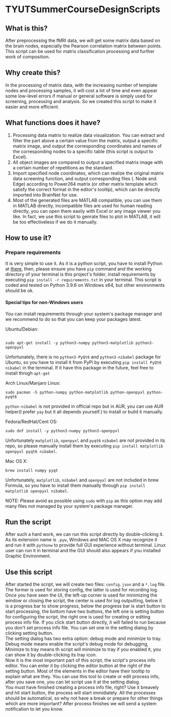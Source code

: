 # TYUTSummerCourseDesignScripts

## What is this?

After preprocessing the fMRI data, we will get some matrix data based on the brain nodes, especially the Pearson correlation matrix between points. This script can be used for matrix classification processing and further work of composition.

## Why create this?

In the processing of matrix data, with the increasing number of template nodes and processing samples, it will cost a lot of time and even appear some low-level errors if manual or general software is simply used for screening, processing and analysis. So we created this script to make it easier and more efficient.

## What functions does it have?

1. Processing data matrix to realize data visualization. You can extract and filter the part above a certain value from the matrix, output a specific matrix image, and output the corresponding coordinates and names of the corresponding nodes to a specific table (this script is output to Excel).
2. All object images are compared to output a specified matrix image with a certain number of repetitions as the standard.
3. Import specified node coordinates, which can realize the original matrix data screening function, and output corresponding files (. Node and. Edge) according to Power264 matrix (or other matrix template which satisfy the correct format in the editor's tooltip), which can be directly imported into BrainNet for use.
4. Most of the generated files are MATLAB compatible, you can use them in MATLAB directly, incompatible files are used for human reading directly, you can open them easily with Excel or any image viewer you like. In fact, we use this script to genrate files to plot in MATLAB, it will be too effectiveless if we do it manually.

## How to use it?

### Prepare requirements

It is very simple to use it. As it is a python script, you have to install Python at [there](https://python.org), then, please ensure you have `pip` command and the working directory of your terminal is this project's folder, install requirements by executing `pip install -r requirements.txt` in your terminal. This script is coded and tested on Python 3.9.6 on Windows x64, but other environments should be ok.

#### Special tips for non-Windows users

You can install requirements through your system's package manager and we recommend to do so that you can keep your packages latest.

Ubuntu/Debian:

```shell

sudo apt-get install -y python3-numpy python3-matplotlib python3-openpyxl 

```

Unfortunately, there is no `python3-PyQt6` and `python3-nibabel` package for Ubuntu, so you have to install it from PyPi by executing `pip install PyQt6 nibabel` in the terminal. If it have this package in the future, feel free to install throgh `apt-get`

Arch Linux/Manjaro Linux:

```shell
sudo pacman -S python-numpy python-matplotlib python-openpyxl python-pyqt6 
```

`python-nibabel` is not provided in official repo but in AUR, you can use AUR helper(I prefer `yay` but it all depends yourself.) to install or build it manually.  

Fedora/RedHat/Cent OS:

```shell
sudo dnf install -y python3-numpy python3-openpyxl
```

Unfortunately `matplotlib`, `openpyxl` and `pyqt6` `nibabel` are not provided in its repo, so please manually install them by executing `pip install matplotlib openpyxl pyqt6 nibabel`.

Mac OS X:

```shell
brew install numpy pyqt
```

Unfortunately, `matplotlib`, `nibabel` and `openpyxl` are not included in brew Formula, so you have to install them manually through `pip install matplotlib openpyxl nibabel`.

NOTE: Please avoid as possible using `sudo` with `pip` as this option may add many files not managed by your system's package manager.

## Run the script

After such a hard work, we can run this script directly by double-clicking it. As its extension name is `.pyw`, Windows and MAC OS X may recognize it and run it with `pythonw` to provide full GUI experience without terminal. Linux user can run it in terminal and the GUI should also appears if you installed Graphic Environment.

## Use this script

After started the script, we will create two files: `config.json` and a `*.log` file. The former is used for storing config, the latter is used for recording log.  
Once you have seen the UI, the left-up corner is used for minimizing the window or closing the script, the center is used for log outputting, below it is a progress bar to show progress, below the progress bar is start button to start processing, the bottom have two buttons, the left one is setting button for configuring the script, the right one is used for creating or editing process info file. If you click start button directly, it will failed to run because you don't set process info file. You can set one in the setting dialog by clicking setting button.  
The setting dialog has two extra option: debug mode and minimize to tray. Debug mode means enable the script's debug mode for debugging, Minimize to tray means th script will minimize to tray if you enabled it, you can show it by double-clicking its tray icon.  
Now it is the most important part of this script, the script's process info editor. You can enter it by clicking the editor button at the right of the setting button. Most of the elements in the editor have their tooltip to explain what are they. You can use this tool to create or edit process info, after you save one, you can let script use it at the setting dialog.  
You must have finished creating a process info file, right? Use it breavely and hit start button, the process will start immidiately. All the processes should be automatical, so why not have a break or prepare for other things which are more important? After process finishes we will send a system notification to let you know.
